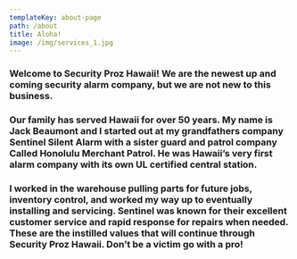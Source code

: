 ```yaml
---
templateKey: about-page
path: /about
title: Aloha!
image: /img/services_1.jpg
---
```

### Welcome to Security Proz Hawaii! We are the newest up and coming security alarm company, but we are not new to this business. 

### Our family has served Hawaii for over 50 years. My name is Jack Beaumont and I started out at my grandfathers company Sentinel Silent Alarm with a sister guard and patrol company Called Honolulu Merchant Patrol. He was Hawaii’s very first alarm company with its own UL certified central station. 

### I worked in the warehouse pulling parts for future jobs, inventory control, and worked my way up to eventually installing and servicing. Sentinel was known for their excellent customer service and rapid response for repairs when needed. These are the instilled values that will continue through Security Proz Hawaii. Don’t be a victim go with a pro!